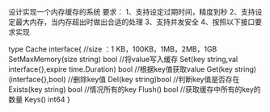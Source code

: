
设计实现一个内存缓存的系统
要求：
1、支持设定过期时间，精度到秒
2、支持设定最大内存，当内存超出时做出合适的处理
3、支持并发安全
4、按照以下接口要求实现

type Cache interface{
    //size ：1 KB，100KB，1MB，2MB，1GB
    SetMaxMemory(size string) bool
    //将value写入缓存
    Set(key string,val interface{},expire time.Duration) bool
    //根据key值获取value
    Get(key string)(interface{},bool)
    //删除key值
    Del(key string)bool
    //判断key值是否存在
    Exists(key string) bool
    //情况所有的key
    Flush() bool
    //获取缓存中所有的key的数量
    Keys() int64
}